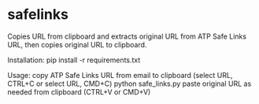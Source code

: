# safelinks
Copies URL from clipboard and extracts original URL from ATP Safe Links URL, then copies original URL to clipboard. 

Installation: pip install -r requirements.txt

Usage:  copy ATP Safe Links URL from email to clipboard (select URL, CTRL+C or select URL, CMD+C)
        python safe_links.py
        paste original URL as needed from clipboard (CTRL+V or CMD+V)
